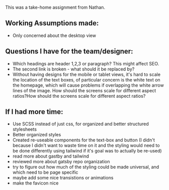 This was a take-home assignment from Nathan.

## Working Assumptions made:
- Only concerned about the desktop view

## Questions I have for the team/designer:
- Which headings are header 1,2,3 or paragraph? This might affect SEO.
- The second link is broken - what should it be replaced by?
- Without having designs for the mobile or tablet views, it's hard to scale the location of the text boxes, of particular concern is the white text on the homepage, which will cause problems if overlapping the white arrow lines of the image. How should the screens scale for different aspect ratios?How should the screens scale for different aspect ratios?

## If I had more time:
- Use SCSS instead of just css, for organized and better structured stylesheets
- Better organized styles
- Created re-useable components for the text-box and button (I didn't because I didn't want to waste time on it and the styling would need to be done differently using tailwind if it's goal was to actually be re-used)
- read more about gastby and tailwind
- reviewed more about gatsby repo organization
- try to figure out how much of the styling could be made universal, and which need to be page specific
- maybe add some nice transistions or animations
- make the favicon nice

